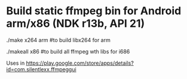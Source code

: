 # Build static ffmpeg bin for Android arm/x86 (NDK r13b, API 21)

./make x264 arm #to build libx264 for arm

./makeall x86 #to build all ffmpeg wth libs for i686


Uses in https://play.google.com/store/apps/details?id=com.silentlexx.ffmpeggui
